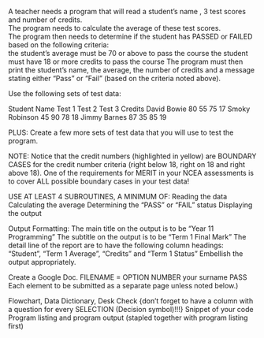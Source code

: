 A teacher needs a program that will read a student’s name , 3 test scores and number of credits.  
The program needs to calculate the average of these test scores.  
The program then needs to determine if the student has PASSED or FAILED based on the following criteria:  
the student’s average must be 70 or above to pass the course
the student must have 18 or more credits to pass the course
The program must then print the student’s name, the average, the number of credits and a message stating either “Pass” or “Fail” (based on the criteria noted above).

Use the following sets of test data:

Student Name			Test 1	Test 2	Test 3	Credits
David Bowie			   80		   55		   75		    17
Smoky Robinson		 45		   90		   78	   	  18
Jimmy Barnes			 87		   35		   85		    19

PLUS:  Create a few more sets of test data that you will use to test the program.

NOTE:  Notice that the credit numbers (highlighted in yellow) are BOUNDARY CASES for the credit number criteria (right below 18, right on 18 and right above 18).  One of the requirements for MERIT in your NCEA assessments is to cover ALL possible boundary cases in your test data!

USE AT LEAST 4 SUBROUTINES, A MINIMUM OF:
Reading the data
Calculating the average
Determining the “PASS” or “FAIL” status
Displaying the output

Output Formatting:
The main title on the output is to be “Year 11 Programming”
The subtitle on the output is to be “Term 1 Final Mark”
The detail line of the report are to have the following column headings:  “Student”, “Term 1 Average”, “Credits” and “Term 1 Status”
Embellish the output appropriately.

Create a Google Doc.  FILENAME = OPTION NUMBER your surname PASS
Each element to be submitted as a separate page unless noted below.)

Flowchart, Data Dictionary, Desk Check {don’t forget to have a column with a question for every SELECTION (Decision symbol)!!!} 
Snippet of your code Program listing and program output (stapled together with program listing first)
